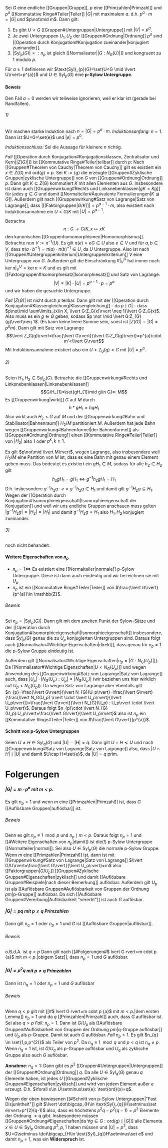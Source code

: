 Sei $G$ eine endliche [[Gruppen|Gruppe]], $p$ eine [[Primzahlen|Primzahl]] und $p^{a}$ [[Kommutative Ringe#Teiler|Teiler]] $\lvert G\rvert$ mit maximalem $a$. d.h. $p^{a}\cdot m = \lvert G\rvert$ und $p\not\mid m$. Dann gilt:
1) Es gibt $U < G$ [[Gruppen#Untergruppen|Untergruppe]] mit $\lvert U\rvert=p^{a}$.
2) Je zwei Untergruppen $U_{1},U_{2}$ der [[Gruppen#Ordnung|Ordnung]] $p^{a}$ sind [[Operation durch Konjugation#Konjugation zueinander|konjugiert zueinander]].
3) $\lvert \text{Syl}_{p}(G)\rvert =:n_{p}$ ist gleich [[Normalisator|$\lvert G:N_{G}(U)\rvert$]] und kongruent zu $1$ modulo $p$.

Für $a \geq 1$  definieren wir $\text{Syl}_{p}(G)=\set{U<G \mid \lvert U\rvert=p^{a}}$ und $U\in \text{Syl}_{p}(G)$ eine **p-Sylow Untergruppe**.
#### Beweis
Den Fall $a=0$ werden wir teilweise ignorieren, weil er klar ist (gerade bei Randfällen).
###### 1)
Wir machen starke Induktion nach $n=\lvert G\rvert=p^{a}\cdot m$.
*Induktionsanfang:* $n=1$. Dann ist $U=G=\set{e}$ und $\lvert {e}\rvert=p^{0}$.  

*Induktionsschluss:* Sei die Aussage für kleinere $n$ richtig. 

*Fall* [[Operation durch Konjugation#Konjugationsklassen, Zentralisator und Kern|$\lvert Z(G)\rvert$]] ist [[Kommutative Ringe#Teiler|teilbar]] durch $p$:
Nach [[Gruppen#Theorem von Cauchy|Theorem von Cauchy]] gilt es existiert ein $x \in Z(G)$ mit $\text{ord}(g)=p$. Sei $K:=\langle g\rangle$ die erzeugte  [[Gruppen#Zyklische Gruppen|zyklische Untergruppe]] von $G$ von [[Gruppen#Ordnung|Ordnung]] $p$.  Dann gilt $K\subseteq Z(G)$ kommutiert $K$ mit allen Elementen aus $G$. Insbesondere ist dann auch [[Gruppenwirkung#Rechts und Linksnebenklassen|$gK=Kg$]] für jedes $g\in G$ und damit [[Normalteiler#Äquivalente Formulierungen|$K \trianglelefteq G$]]. Außerdem gilt nach [[Gruppenwirkung#Satz von Lagrange|Satz von Lagrange]], dass
$\lvert$[[Faktorgruppen|$G/K$]]$\rvert=p^{a-1}\cdot m$, also existiert nach Induktionsannahme ein $U < G/K$ mit $\lvert U\rvert=p^{a-1}$. 

Betrachte $$\pi:G \rightarrow G/K,x\mapsto xK$$den kanonischen [[Gruppenhomomorphismen|Homomorphismus]]. Betrachte nun $V:=\pi^{-1}(U)$. Es gilt $\pi(e)=eG\in U$ also $e\in V$ und für $a,b\in V$, dass $\pi(a\cdot b^{-1})=\pi(a)\cdot \pi(b)^{-1}\in U$, da $U$ Untergruppe. Also ist nach [[Gruppen#Untergruppenkriterium|Untergruppenkriterium]] $V$ eine Untergruppe von $G$. 
Außerdem gilt die Einschränkung $\pi\lvert_{V}^U$ hat immer noch $\ker \pi\lvert_{V}^{U}=\ker\pi=K$ und es gilt mit [[Faktorgruppen#Isomorphiesatz|Isomorphiesatz]] und Satz von Lagrange:$$\lvert V\rvert=\lvert K\rvert\cdot  \lvert U\rvert=p^{a-1}\cdot p=p^{a}$$und wir haben die gesuchte Untergruppe.

*Fall* $\lvert Z(G)\rvert$ ist nicht durch $p$ teilbar.
Dann gilt mit der [[Operation durch Konjugation#Klassengleichung|Klassengleichung]] - da $p \mid G\rvert$ - dass $p\not\mid \sum\limits_{x\in X, \lvert G:Z_G(x)\rvert \neq 1}\lvert G:Z_G(x)$. Also muss es ein $g\in G$ geben, sodass $p \not \mid \lvert G:Z_{G}(g)\rvert\neq 1$. (Es kann keine leere Summe sein, sonst ist $\lvert Z(G)\rvert=\lvert G\rvert=p^{a}m$). Dann gilt mit Satz von Lagrange $$\lvert Z_G(g)\rvert=\frac{\lvert G\rvert}{\lvert G:Z_G(g)\rvert}=p^{a}\cdot m'<\lvert G\rvert$$ Mit Induktionsannahme existiert also ein $U<Z_G(g)<G$ mit $\lvert U\rvert=p^a$. 

###### 2)
Seien $H_{1},H_{2}\in \text{Syl}_{p}(G)$. Betrachte die [[Gruppenwirkung#Rechts und Linksnebenklassen|Linksnebenklassen]] $$G/H_{1}=\set{gH_{1}\mid g\in G}=: M$$
Es [[Gruppenwirkung|wirkt]] $G$ auf $M$ durch $$h*gH_{1}=hgH_{1}$$Also wirkt auch $H_{2}< G$ auf $M$ und der [[Gruppenwirkung#Bahn und Stabilisator|Bahnenraum]] $H_{2}/M$ partitioniert $M$. Außerdem hat jede Bahn wegen [[Gruppenwirkung#Bahnenformel|der Bahnenformel]] als [[Gruppen#Ordnung|Ordnung]] einen [[Kommutative Ringe#Teiler|Teiler]] von $\lvert H_2\rvert$ also $1$ oder $p^{k},k\geq 1$.  

Es gilt $p\not\mid \lvert M\rvert$, wegen Lagrange, also insbesondere weil $H_{2}/M$ eine Partition von $M$ ist, dass es eine Bahn mit genau einem Element geben muss. Das bedeutet es existiert ein $gH_{1}\in M$, sodass für alle $h_{2}\in H_{2}$ gilt $$h_{2}gH_{1}=gH_{1}\iff g^{-1}h_{2}gH_{1}=H_{1}$$D.h. insbesondere $g^{-1}h_{2}g\cdot e=g^{-1}h_{2}g\in H_{1}$ und damit gilt $g^{-1}H_{2}g\subseteq H_{1}$.
Wegen der [[Operation durch Konjugation#Isomorphieeigenschaft|Isomorphieeigenschaft der Konjugation]] und weil wir uns endliche Gruppen anschauen muss gelten $\lvert g^{-1}H_{2}g\rvert=\lvert H_{2}\rvert=\lvert H_1\rvert$ und damit $g^{-1}H_{2}g=H_{1}$ also $H_{1},H_{2}$ konjugiert zueinander. 

###### 3)
noch nicht behandelt.

#### Weitere Eigenschaften von $n_{p}$
- $n_{p} =1 \iff$ Es existiert eine [[Normalteiler|normale]] p-Sylow Untergruppe. Diese ist dann auch eindeutig und wir bezeichnen sie mit $U_{p}$.
- $n_{p}$ ist ein [[Kommutative Ringe#Teiler|Teiler]] von $\frac{\lvert G\rvert}{p^{a}}\in \mathbb{Z}$. 

###### Beweis
Sei $n_{p}=\lvert \text{Syl}_{p}(G)\rvert$. Dann gilt mit dem zweiten Punkt der Sylow-Sätze und der [[Operation durch Konjugation#Isomorphieeigenschaft|Isomorphieeigenschaft]] insbesondere, dass $\text{Syl}_{p}(G)$ genau die zu $U_p$ konjugierten Untergruppen sind. Daraus folgt auch [[Normalisator#Wichtige Eigenschaften|direkt]], dass genau für $n_{p}=1$ die p-Sylow Gruppe eindeutig ist.

Außerdem gilt [[Normalisator#Wichtige Eigenschaften|$n_{p}=\lvert G: N_{G}(U_p)\rvert$]]. Da [[Normalisator#Wichtige Eigenschaften|$U < N_G(U_p)$]] und wegen Anwendung des [[Gruppenwirkung#Satz von Lagrange|Satz von Lagrange]] auch, dass $\lvert U_p\rvert \cdot \lvert N_{G}(U_p) : U_p\rvert= \lvert N_{G}(U_p)\rvert$ (wir beziehen uns hier wirklich auf $U_p < N_{G}(U_p)$). Da wegen Satz von Lagrange aber ebenfalls gilt $n_{p}=\frac{\lvert G\rvert}{\lvert N_{G}(U_p\rvert}=\frac{\lvert G\rvert}{\frac{\lvert N_G(U_p) \rvert \cdot \lvert U_p\rvert}{\lvert U_p\rvert}}=\frac{\lvert G\rvert}{\lvert N_{G}(U_p) : U_p\rvert \cdot \lvert U_p\rvert}$. Daraus folgt $n_{p}\cdot \lvert N_{G}(U_p):U_p\rvert=\frac{\lvert G\rvert}{\lvert U_p\rvert}$ also ist $n_{p}$ ein [[Kommutative Ringe#Teiler|Teiler]] von $\frac{\lvert G\rvert}{p^{a}}$.   

#### Schnitt von p-Sylow Untergruppen
 Seien $U\neq H \in \text{Syl}_{q}(G)$ und $\lvert U\rvert=\lvert H\rvert=q$. Dann gilt $U \cap H\lneq U$ und nach [[Gruppenwirkung#Satz von Lagrange|Satz von Lagrange]] also, dass $\lvert U\cap H\rvert \mid \lvert U\rvert$ und damit $U\cap H=\set{e}$, da $\lvert U\rvert=q$ prim. 

# Folgerungen
##### $\lvert G\rvert=m\cdot p^{a}$ mit $m < p$.
Es gilt $n_{p}=1$ und wenn $m$ eine [[Primzahlen|Primzahl]] ist, dass $G$ [[Auflösbare Gruppen|auflösbar]] ist.

###### Beweis
Denn es gilt $n_{p} \equiv 1 \mod p$ und $n_{p} \mid m< p$. Daraus folgt $n_{p}=1$ und [[#Weitere Eigenschaften von $n_{p}$|damit]] ist die(!) p-Sylow Untergruppe [[Normalteiler|normal]]. Sei also $U\in \text{Syl}_{p}(G)$ die normale p-Sylow Gruppe. Wenn $m$ eine [[Primzahlen|Primzahl]] ist, dann ist mit [[Gruppenwirkung#Satz von Lagrange|Satz von Lagrange]] $\lvert G/U\rvert=\frac{\lvert G\rvert}{\lvert U_p\rvert}=m$ also [[Faktorgruppen|$G/U_p$]] [[Gruppen#Zyklische Gruppen#Eigenschaften|zyklisch]] und damit [[Auflösbare Gruppen#Beispiele|nach dieser Bemerkung]] auflösbar. Außerdem gilt $U_p$ ist als [[Auflösbare Gruppen#Auflösbarkeit von Gruppen der Ordnung $p {m}$|p-Gruppe]] auflösbar. Da sich [[Auflösbare Gruppen#Vererbung|Auflösbarkeit "vererbt"]] ist auch $G$ auflösbar.
 
##### $\lvert G\rvert=pq$ mit $p\neq q$ Primzahlen
Dann gilt $n_{q}=1$ oder $n_{p}=1$ und $G$ ist [[Auflösbare Gruppen|auflösbar]].
###### Beweis
o.B.d.A. ist $q < p$ 
Dann gilt nach [[#Folgerungen#$ lvert G rvert=m cdot p {a}$ mit $m < p$.|obigem Satz]], dass $n_{p}=1$ und $G$ auflösbar. 

##### $\lvert G\rvert= p^{2}q$ mit $p\neq q$ Primzahlen
Dann ist $n_{q}=1$ oder $n_{p}=1$ und $G$ auflösbar
###### Beweis
Wenn $q < p$ gilt mit [[#$ lvert G rvert=m cdot p {a}$ mit $m < p$.|dem ersten Lemma]] $n_{p}=1$ und da $q$ [[Primzahlen|Primzahl]] auch, dass $G$ auflösbar ist. 
Sei also $q >p$
*Fall:* $n_{p}=1$. Dann ist $G/U_{p}$ als [[Auflösbare Gruppen#Auflösbarkeit von Gruppen der Ordnung $p {m}$|q-Gruppe auflösbar]] und $U_{p}$ als p-Gruppe. Damit ist auch $G$ auflösbar.
*Fall* $n_{p} > 1$.
Es gilt $n_{q} \in \set{1,p,p^{2}}$ als Teiler von $p^{2}$. Da $n_{q}\equiv 1 \mod q$ und $p<q$ ist $n_{q}\neq p$.
Wenn $n_{q}=1$ ist, ist $G/U_{q}$ als p-Gruppe auflösbar und $U_{q}$ als zyklische Gruppe also auch $G$ auflösbar.

**Annahme**: $n_{q}>1$:
Dann gibt es $p^2$ [[Gruppen#Untergruppen|Untergruppen]] der [[Gruppen#Ordnung|Ordnung]] $q$.
Da alle $U\in \text{Syl}_{q}(G)$ genau $q$ Elemente haben, ist jedes $U$ [[Gruppen#Zyklische Gruppen#Eigenschaften|zyklisch]] und wird von jedem Element außer $e$ erzeugt. D.h. $\forall x\in U\setminus\set{e}: \text{ord}(x)=q$. 

Wegen der oben bewiesenen [[#Schnitt von p-Sylow Untergruppen|"Fast Disjunktheit"]] gilt $\lvert \dot\bigcap_{H\in \text{Syl}_{q}}H\setminus\set e\rvert=p^{2}(q-1)$ also, dass es höchstens $p^{2}q-p^{2}(q-1)=p^{2}$ Elemente der Ordnung $\neq q$ gibt.
Insbesondere müssen [[Gruppen#Ordnung#Eigenschaften|da $\forall g\in G:\text{ord}(g) \mid \lvert G \rvert$]] alle Elemente $x\in U \in \text{Syl}_{p}$ Ordnung $p^{2}, p, 1$ haben müssen und $\lvert U\rvert=p^2$, dass $U=G\setminus \dot\bigcap_{H\in \text{Syl}_{q}}H\setminus\set e$ und damit $n_{p}=1$, was ein **Widerspruch** ist.


